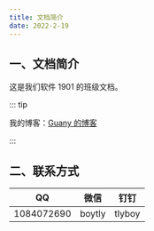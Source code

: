 ```yaml
---
title: 文档简介
date: 2022-2-19
---
```


## 一、文档简介

这是我们软件 1901 的班级文档。

::: tip

我的博客：[Guany 的博客](https://tlyboy.github.io/blog/)

:::

## 二、联系方式

| QQ         | 微信   | 钉钉   |
| ---------- | ------ | ------ |
| 1084072690 | boytly | tlyboy |
